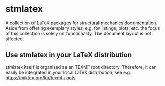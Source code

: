 # stmlatex
A collection of LaTeX packages for structural mechanics documentation. Aside from offering exemplary styles, e.g. for listings, plots, etc. the focus of this collection is solely on functionality. The document layout is not affected.

## Use stmlatex in your LaTeX distribution

stmlatex itself is organised as an TEXMF root directory. Therefore, it can easily be integrated in your local LaTeX distribution, see e.g. https://miktex.org/kb/texmf-roots

